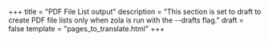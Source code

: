 +++
title = "PDF File List output"
description = "This section is set to draft to create PDF file lists only when zola is run with the --drafts flag."
draft = false
template = "pages_to_translate.html"
+++
